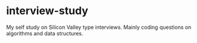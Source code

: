 interview-study
===============

My self study on Silicon Valley type interviews. Mainly coding questions on algorithms and data structures.
